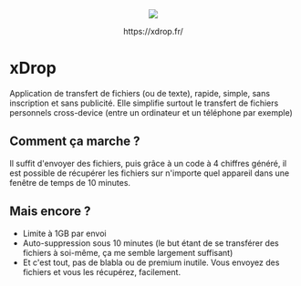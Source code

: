 <div align="center">
    <img src="https://user-images.githubusercontent.com/56580353/123561797-d3a2b500-d7aa-11eb-928b-8adb1b89e51d.png">
    <p>https://xdrop.fr/</p>
</div>

# xDrop

Application de transfert de fichiers (ou de texte), rapide, simple, sans inscription et sans publicité. Elle simplifie surtout le transfert de fichiers personnels cross-device (entre un ordinateur et un téléphone par exemple)

## Comment ça marche ?

Il suffit d'envoyer des fichiers, puis grâce à un code à 4 chiffres généré, il est possible de récupérer les fichiers sur n'importe quel appareil dans une fenêtre de temps de 10 minutes.

## Mais encore ?

- Limite à 1GB par envoi
- Auto-suppression sous 10 minutes (le but étant de se transférer des fichiers à soi-même, ça me semble largement suffisant)
- Et c'est tout, pas de blabla ou de premium inutile. Vous envoyez des fichiers et vous les récupérez, facilement.
